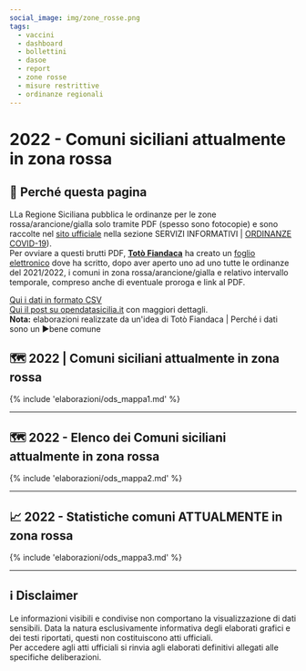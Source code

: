 ```yaml
---
social_image: img/zone_rosse.png
tags: 
  - vaccini
  - dashboard
  - bollettini
  - dasoe
  - report 
  - zone rosse
  - misure restrittive
  - ordinanze regionali
---
```

<style>
.md-typeset .md-typeset h1 {line-height: 0px!important;}
.md-typeset h2 {font-size: 0px!important; line-height: 0px!important; margin: 0px!important;}
/*.md-typeset {line-height: 0px!important;}*/
.md-typeset h1:target:before, .md-typeset h2:target:before, .md-typeset h3:target:before {padding-top: 2rem!important;}
</style>
# 2022 - Comuni siciliani attualmente in zona rossa

## 🖤 Perché questa pagina
LLa Regione Siciliana pubblica le ordinanze per le zone rossa/arancione/gialla solo tramite PDF (spesso sono fotocopie) e sono raccolte nel [sito ufficiale](http://pti.regione.sicilia.it/portal/page/portal/PIR_PORTALE) nella sezione SERVIZI INFORMATIVI | [ORDINANZE COVID-19](http://pti.regione.sicilia.it/portal/page/portal/PIR_PORTALE/PIR_Covid19OrdinanzePresidenzadellaRegione)).<br>
Per ovviare a questi brutti PDF, **[Totò Fiandaca](https://twitter.com/totofiandaca)** ha creato un [foglio elettronico](https://docs.google.com/spreadsheets/d/14f2AUf3k3jP60sPkUhzqhSIFlTEuUFCfac9b-1_29jc/edit#gid=1669181736) dove ha scritto, dopo aver aperto uno ad uno tutte le ordinanze del 2021/2022, i comuni in zona rossa/arancione/gialla e relativo intervallo temporale, compreso anche di eventuale proroga e link al PDF.

[Qui i dati in formato CSV](https://docs.google.com/spreadsheets/d/e/2PACX-1vSA38rXb3R9B0lYUtHvgvr9aWcxwiYAxksTTAg-jIbe1qjGh2bGANgUlUnuynG-UL6U2iLY7rgPvuOH/pub?gid=1759652035&single=true&output=csv)<br>
[Qui il post su opendatasicilia.it](http://opendatasicilia.it/2021/04/10/covid-19-e-i-comuni-siciliani-in-zona-rossa-anno-2021/) con maggiori dettagli.<br>
**Nota:** elaborazioni realizzate da un'idea di Totò Fiandaca | Perché i dati sono un ▶️bene comune

## 🗺️ 2022 | Comuni siciliani attualmente in zona rossa
{% include 'elaborazioni/ods_mappa1.md' %}

---

##  🗺️ 2022 - Elenco dei Comuni siciliani attualmente in zona rossa
{% include 'elaborazioni/ods_mappa2.md' %}

---

## 📈 2022 - Statistiche comuni ATTUALMENTE in zona rossa
{% include 'elaborazioni/ods_mappa3.md' %}

---
## ℹ️ Disclaimer
Le informazioni visibili e condivise non comportano la visualizzazione di dati sensibili. Data la natura esclusivamente informativa degli elaborati grafici e dei testi riportati, questi non costituiscono atti ufficiali. <br>Per accedere agli atti ufficiali si rinvia agli elaborati definitivi allegati alle specifiche deliberazioni.
